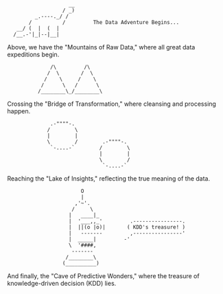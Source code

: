 ```
                    __
                  / _)
         _.----._/ /
       /          /         The Data Adventure Begins...
   __/ (  |  (  |
  /__.-'|_|--|__|
```
Above, we have the "Mountains of Raw Data," where all great data expeditions begin.

```
              /\         /\
             /  \       /  \
            /    \     /    \
           /      \   /      \
          /________\_/________\
```

Crossing the "Bridge of Transformation," where cleansing and processing happen.

                  .-""""-.
                 /        \
                 |        |
                 \        /        .-""""-.
                  `-....-`        /        \
                                  |        |
                                  \        / 
                                   `-....-`

Reaching the "Lake of Insights," reflecting the true meaning of the data.

                            O
                            |
                          ,'~'.
                         /     \
                        |   ____|_
                        |  '___,,_'         .----------------.
                        |  ||(o |o)|       ( KDD's treasure! )
                        |   -------         ,----------------'
                        |  _____|         -'
                        \  '####,
                         -------
                       /________\
                      (__________)
                      
And finally, the "Cave of Predictive Wonders," where the treasure of knowledge-driven decision (KDD) lies.


